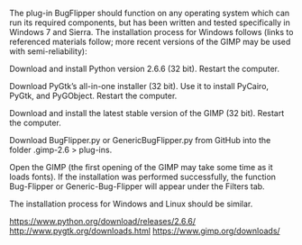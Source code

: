The plug-in BugFlipper should function on any operating system which can run its required components, but has been written and tested specifically in Windows 7 and Sierra. The installation process for Windows follows (links to referenced materials follow; more recent versions of the GIMP may be used with semi-reliability):

Download and install Python version 2.6.6 (32 bit). Restart the computer.

Download PyGtk’s all-in-one installer (32 bit). Use it to install PyCairo, PyGtk, and PyGObject. Restart the computer.

Download and install the latest stable version of the GIMP (32 bit). Restart the computer.

Download BugFlipper.py or GenericBugFlipper.py from GitHub into the folder .gimp-2.6 > plug-ins. 

Open the GIMP (the first opening of the GIMP may take some time as it loads fonts). If the installation was performed successfully, the function Bug-Flipper or Generic-Bug-Flipper will appear under the Filters tab.

The installation process for Windows and Linux should be similar.

https://www.python.org/download/releases/2.6.6/
http://www.pygtk.org/downloads.html
https://www.gimp.org/downloads/
